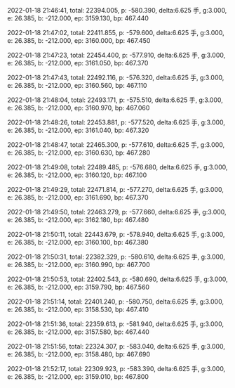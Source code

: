 2022-01-18 21:46:41, total: 22394.005, p: -580.390, delta:6.625 手, g:3.000, e: 26.385, b: -212.000, ep: 3159.130, bp: 467.440

2022-01-18 21:47:02, total: 22411.855, p: -579.600, delta:6.625 手, g:3.000, e: 26.385, b: -212.000, ep: 3160.000, bp: 467.450

2022-01-18 21:47:23, total: 22454.400, p: -577.910, delta:6.625 手, g:3.000, e: 26.385, b: -212.000, ep: 3161.050, bp: 467.370

2022-01-18 21:47:43, total: 22492.116, p: -576.320, delta:6.625 手, g:3.000, e: 26.385, b: -212.000, ep: 3160.560, bp: 467.110

2022-01-18 21:48:04, total: 22493.171, p: -575.510, delta:6.625 手, g:3.000, e: 26.385, b: -212.000, ep: 3160.970, bp: 467.060

2022-01-18 21:48:26, total: 22453.881, p: -577.520, delta:6.625 手, g:3.000, e: 26.385, b: -212.000, ep: 3161.040, bp: 467.320

2022-01-18 21:48:47, total: 22465.300, p: -577.610, delta:6.625 手, g:3.000, e: 26.385, b: -212.000, ep: 3160.630, bp: 467.280

2022-01-18 21:49:08, total: 22489.485, p: -576.680, delta:6.625 手, g:3.000, e: 26.385, b: -212.000, ep: 3160.120, bp: 467.100

2022-01-18 21:49:29, total: 22471.814, p: -577.270, delta:6.625 手, g:3.000, e: 26.385, b: -212.000, ep: 3161.690, bp: 467.370

2022-01-18 21:49:50, total: 22463.279, p: -577.660, delta:6.625 手, g:3.000, e: 26.385, b: -212.000, ep: 3162.180, bp: 467.480

2022-01-18 21:50:11, total: 22443.679, p: -578.940, delta:6.625 手, g:3.000, e: 26.385, b: -212.000, ep: 3160.100, bp: 467.380

2022-01-18 21:50:31, total: 22382.329, p: -580.610, delta:6.625 手, g:3.000, e: 26.385, b: -212.000, ep: 3160.990, bp: 467.700

2022-01-18 21:50:53, total: 22402.543, p: -580.690, delta:6.625 手, g:3.000, e: 26.385, b: -212.000, ep: 3159.790, bp: 467.560

2022-01-18 21:51:14, total: 22401.240, p: -580.750, delta:6.625 手, g:3.000, e: 26.385, b: -212.000, ep: 3158.530, bp: 467.410

2022-01-18 21:51:36, total: 22359.613, p: -581.940, delta:6.625 手, g:3.000, e: 26.385, b: -212.000, ep: 3157.580, bp: 467.440

2022-01-18 21:51:56, total: 22324.307, p: -583.040, delta:6.625 手, g:3.000, e: 26.385, b: -212.000, ep: 3158.480, bp: 467.690

2022-01-18 21:52:17, total: 22309.923, p: -583.390, delta:6.625 手, g:3.000, e: 26.385, b: -212.000, ep: 3159.010, bp: 467.800